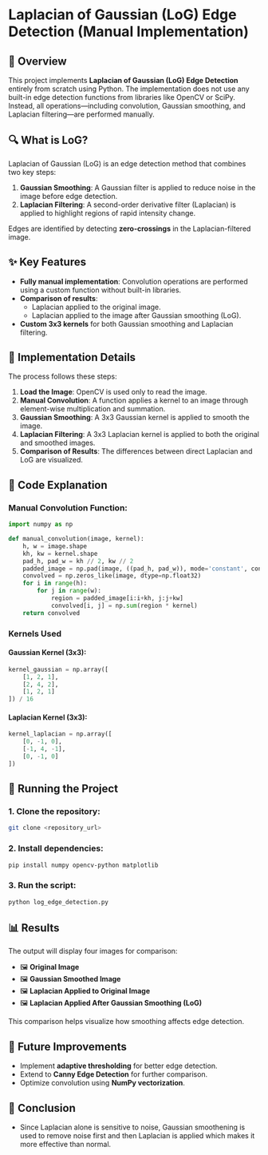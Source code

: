 # Laplacian of Gaussian (LoG) Edge Detection (Manual Implementation)

## 📌 Overview
This project implements **Laplacian of Gaussian (LoG) Edge Detection** entirely from scratch using Python. The implementation does not use any built-in edge detection functions from libraries like OpenCV or SciPy. Instead, all operations—including convolution, Gaussian smoothing, and Laplacian filtering—are performed manually.

## 🔍 What is LoG?
Laplacian of Gaussian (LoG) is an edge detection method that combines two key steps:
1. **Gaussian Smoothing**: A Gaussian filter is applied to reduce noise in the image before edge detection.
2. **Laplacian Filtering**: A second-order derivative filter (Laplacian) is applied to highlight regions of rapid intensity change.

Edges are identified by detecting **zero-crossings** in the Laplacian-filtered image.

## ✨ Key Features
- **Fully manual implementation**: Convolution operations are performed using a custom function without built-in libraries.
- **Comparison of results**:
  - Laplacian applied to the original image.
  - Laplacian applied to the image after Gaussian smoothing (LoG).
- **Custom 3x3 kernels** for both Gaussian smoothing and Laplacian filtering.

## 🔧 Implementation Details
The process follows these steps:
1. **Load the Image**: OpenCV is used only to read the image.
2. **Manual Convolution**: A function applies a kernel to an image through element-wise multiplication and summation.
3. **Gaussian Smoothing**: A 3x3 Gaussian kernel is applied to smooth the image.
4. **Laplacian Filtering**: A 3x3 Laplacian kernel is applied to both the original and smoothed images.
5. **Comparison of Results**: The differences between direct Laplacian and LoG are visualized.

## 📜 Code Explanation
### **Manual Convolution Function:**
```python
import numpy as np

def manual_convolution(image, kernel):
    h, w = image.shape
    kh, kw = kernel.shape
    pad_h, pad_w = kh // 2, kw // 2
    padded_image = np.pad(image, ((pad_h, pad_w)), mode='constant', constant_values=0)
    convolved = np.zeros_like(image, dtype=np.float32)
    for i in range(h):
        for j in range(w):
            region = padded_image[i:i+kh, j:j+kw]
            convolved[i, j] = np.sum(region * kernel)
    return convolved
```

### **Kernels Used**
#### **Gaussian Kernel (3x3):**
```python
kernel_gaussian = np.array([
    [1, 2, 1],
    [2, 4, 2],
    [1, 2, 1]
]) / 16
```

#### **Laplacian Kernel (3x3):**
```python
kernel_laplacian = np.array([
    [0, -1, 0],
    [-1, 4, -1],
    [0, -1, 0]
])
```

## 🚀 Running the Project
### **1. Clone the repository:**
```sh
git clone <repository_url>
```
### **2. Install dependencies:**
```sh
pip install numpy opencv-python matplotlib
```
### **3. Run the script:**
```sh
python log_edge_detection.py
```

## 📊 Results
The output will display four images for comparison:
- 🖼 **Original Image**
- 🖼 **Gaussian Smoothed Image**
- 🖼 **Laplacian Applied to Original Image**
- 🖼 **Laplacian Applied After Gaussian Smoothing (LoG)**

This comparison helps visualize how smoothing affects edge detection.

## 🔮 Future Improvements
- Implement **adaptive thresholding** for better edge detection.
- Extend to **Canny Edge Detection** for further comparison.
- Optimize convolution using **NumPy vectorization**.

## 💁 Conclusion 
- Since Laplacian alone is sensitive to noise, Gaussian smoothening is used to remove noise first and then Laplacian is applied which makes it more effective than normal. 
